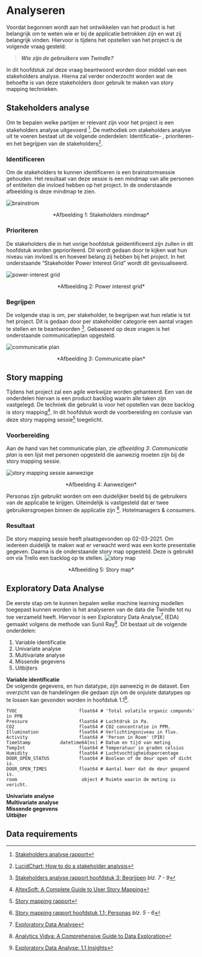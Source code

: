 # Analyseren

Voordat begonnen wordt aan het ontwikkelen van het product is het belangrijk om te weten wie er bij de applicatie betrokken zijn en wat zij belangrijk vinden. Hiervoor is tijdens het opstellen van het project is de volgende vraag gesteld:

> **_Wie zijn de gebruikers van Twindle?_**

In dit hoofdstuk zal deze vraag beantwoord worden door middel van een stakeholders analyse. Hierna zal verder onderzocht worden wat de behoefte is van deze stakeholders door gebruik te maken van story mapping technieken.

## Stakeholders analyse

Om te bepalen welke partijen er relevant zijn voor het project is een stakeholders analyse uitgevoerd [^1]. De methodiek om stakeholders analyse uit te voeren bestaat uit de volgende onderdelen: Identificatie- , prioriteren- en het begrijpen van de stakeholders[^2].

### Identificeren

Om de stakeholders te kunnen identificeren is een brainstormsessie gehouden. Het resultaat van deze sessie is een mindmap van alle personen of entiteiten die invloed hebben op het project. In de onderstaande afbeelding is deze mindmap te zien.

![brainstrom](images/stakeholders-analyse-brainstorm.png)

<center>*Afbeelding 1: Stakeholders mindmap*</center>

### Prioriteren

De stakeholders die in het vorige hoofdstuk geïdentificeerd zijn zullen in dit hoofdstuk worden geprioriteerd. Dit wordt gedaan door te kijken wat hun niveau van invloed is en hoeveel belang zij hebben bij het project. In het onderstaande “Stakeholder Power Interest Grid” wordt dit gevisualiseerd.

![power-interest grid](images/stakeholders-power-interest-grid.png)

<center>*Afbeelding 2: Power interest grid*</center>

### Begrijpen

De volgende stap is om, per stakeholder, te begrijpen wat hun relatie is tot het project. Dit is gedaan door per stakeholder categorie een
aantal vragen te stellen en te beantwoorden [^3]. Gebaseerd op deze vragen is het onderstaande communicatieplan opgesteld.

![communicatie plan](images/communicatie-plan.png)

<center>*Afbeelding 3: Communicatie plan*</center>

## Story mapping

Tijdens het project zal een agile werkwijze worden gehanteerd. Een van de onderdelen hiervan is een product backlog waarin alle taken zijn vastgelegd. De techniek die gebruikt is voor het opstellen van deze backlog is story mapping[^4]. In dit hoofdstuk wordt de voorbereiding en conlusie van deze story mapping sessie[^5] toegelicht.

### Voorbereiding

Aan de hand van het communicatie plan, zie _afbeelding 3: Communicatie plan_ is een lijst met personen opgesteld die aanwezig moeten zijn bij de story mapping sessie.

![story mapping sessie aanwezige](images/story-mapping-aanwezigen.png)

<center>*Afbeelding 4: Aanwezigen*</center>

Personas zijn gebruikt worden om een duidelijker beeld bij de gebruikers van de applicatie te krijgen. Uiteindelijk is vastgesteld dat er twee gebruikersgroepen binnen de applicatie zijn [^6]. Hotelmanagers & consumers.

### Resultaat

De story mapping sessie heeft plaatsgevonden op 02-03-2021. Om iedereen duidelijk te maken wat er verwacht werd was een korte presentatie gegeven. Daarna is de onderstaande story map opgesteld. Deze is gebruikt om via Trello een backlog op te stellen.
![story map](images/story_map.png)

<center>*Afbeelding 5: Story map*</center>

## Exploratory Data Analyse

De eerste stap om te kunnen bepalen welke machine learning modellen toegepast kunnen worden is het analyseren van de data die Twindle tot nu toe verzameld heeft. Hiervoor is een Exploratory Data Analyse[^7] (EDA) gemaakt volgens de methode van Sunil Ray[^8]. Dit bestaat uit de volgende onderdelen:

1. Variable identificatie
2. Univariate analyse
3. Multivariate analyse
4. Missende gegevens
5. Uitbijters

**Variable identificatie** <br>
De volgende gegevens, en hun datatype, zijn aanwezig in de dataset. Een overzicht van de handelingen die gedaan zijn om de onjuiste datatypes op te lossen kan gevonden worden in hoofdstuk 1.1[^9].

```
TVOC                       float64 # 'Total volatile organic componds' in PPB
Pressure                   float64 # Luchtdruk in Pa.
CO2                        float64 # CO2 concentratie in PPM.
Illumination               float64 # Verlichtingsniveau in flux.
Activity                   float64 # 'Person in Room' (PIR)
TimeStamp           datetime64[ns] # Datum en tijd van meting 
TempInt                    float64 # Temperatuur in graden celsius
Humidity                   float64 # Luchtvochtigheidspercentage
DOOR_OPEN_STATUS           float64 # Boolean of de deur open of dicht is.
DOOR_OPEN_TIMES            float64 # Aantal keer dat de deur geopend is.
room                        object # Ruimte waarin de meting is vericht.
```

**Univariate analyse** <br>
**Multivariate analyse** <br>
**Missende gegevens** <br>
**Uitbijter** <br>


## Data requirements



[^1]: [Stakeholders analyse rapport](pdfs/stakeholders_analyse.pdf)
[^2]: [LucidChart: How to do a stakeholder analysis](https://www.lucidchart.com/blog/how-to-do-a-stakeholder-analysis)
[^3]: [Stakeholders analyse rapport hoofdstuk 3: Begrijpen](pdfs/stakeholders_analyse.pdf#page=7) _blz. 7 - 9_
[^4]: [AltexSoft: A Complete Guide to User Story Mapping](https://www.altexsoft.com/blog/uxdesign/a-complete-guide-to-user-story-mapping-process-tips-advantages-and-use-cases-in-product-management/)
[^5]: [Story mapping rapport](pdfs/story_mapping.pdf)
[^6]: [Story mapping rapport hoofdstuk 1.1; Personas](pdfs/story_mapping.pdf#page=5) _blz. 5 - 6_
[^7]: [Exploratory Data Analyse](htmls/eda.html)
[^8]: [Analytics Vidya: A Comprehensive Guide to Data Exploration](https://www.analyticsvidhya.com/blog/2016/01/guide-data-exploration/)
[^9]: [Exploratory Data Analyse: 1.1 Insights](htmls/eda.html#1.1-Insights)
